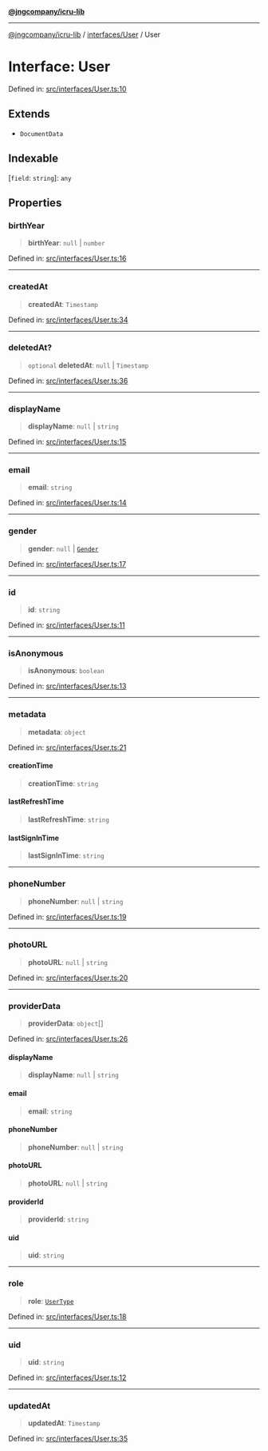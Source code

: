 [**@jngcompany/icru-lib**](../../../README.md)

***

[@jngcompany/icru-lib](../../../README.md) / [interfaces/User](../README.md) / User

# Interface: User

Defined in: [src/interfaces/User.ts:10](https://github.com/jngcompany/icru-lib/blob/d3a4d9c24074b22f396121b6f6d7c5106c66ae75/src/interfaces/User.ts#L10)

## Extends

- `DocumentData`

## Indexable

\[`field`: `string`\]: `any`

## Properties

### birthYear

> **birthYear**: `null` \| `number`

Defined in: [src/interfaces/User.ts:16](https://github.com/jngcompany/icru-lib/blob/d3a4d9c24074b22f396121b6f6d7c5106c66ae75/src/interfaces/User.ts#L16)

***

### createdAt

> **createdAt**: `Timestamp`

Defined in: [src/interfaces/User.ts:34](https://github.com/jngcompany/icru-lib/blob/d3a4d9c24074b22f396121b6f6d7c5106c66ae75/src/interfaces/User.ts#L34)

***

### deletedAt?

> `optional` **deletedAt**: `null` \| `Timestamp`

Defined in: [src/interfaces/User.ts:36](https://github.com/jngcompany/icru-lib/blob/d3a4d9c24074b22f396121b6f6d7c5106c66ae75/src/interfaces/User.ts#L36)

***

### displayName

> **displayName**: `null` \| `string`

Defined in: [src/interfaces/User.ts:15](https://github.com/jngcompany/icru-lib/blob/d3a4d9c24074b22f396121b6f6d7c5106c66ae75/src/interfaces/User.ts#L15)

***

### email

> **email**: `string`

Defined in: [src/interfaces/User.ts:14](https://github.com/jngcompany/icru-lib/blob/d3a4d9c24074b22f396121b6f6d7c5106c66ae75/src/interfaces/User.ts#L14)

***

### gender

> **gender**: `null` \| [`Gender`](../../../enums/Gender/enumerations/Gender.md)

Defined in: [src/interfaces/User.ts:17](https://github.com/jngcompany/icru-lib/blob/d3a4d9c24074b22f396121b6f6d7c5106c66ae75/src/interfaces/User.ts#L17)

***

### id

> **id**: `string`

Defined in: [src/interfaces/User.ts:11](https://github.com/jngcompany/icru-lib/blob/d3a4d9c24074b22f396121b6f6d7c5106c66ae75/src/interfaces/User.ts#L11)

***

### isAnonymous

> **isAnonymous**: `boolean`

Defined in: [src/interfaces/User.ts:13](https://github.com/jngcompany/icru-lib/blob/d3a4d9c24074b22f396121b6f6d7c5106c66ae75/src/interfaces/User.ts#L13)

***

### metadata

> **metadata**: `object`

Defined in: [src/interfaces/User.ts:21](https://github.com/jngcompany/icru-lib/blob/d3a4d9c24074b22f396121b6f6d7c5106c66ae75/src/interfaces/User.ts#L21)

#### creationTime

> **creationTime**: `string`

#### lastRefreshTime

> **lastRefreshTime**: `string`

#### lastSignInTime

> **lastSignInTime**: `string`

***

### phoneNumber

> **phoneNumber**: `null` \| `string`

Defined in: [src/interfaces/User.ts:19](https://github.com/jngcompany/icru-lib/blob/d3a4d9c24074b22f396121b6f6d7c5106c66ae75/src/interfaces/User.ts#L19)

***

### photoURL

> **photoURL**: `null` \| `string`

Defined in: [src/interfaces/User.ts:20](https://github.com/jngcompany/icru-lib/blob/d3a4d9c24074b22f396121b6f6d7c5106c66ae75/src/interfaces/User.ts#L20)

***

### providerData

> **providerData**: `object`[]

Defined in: [src/interfaces/User.ts:26](https://github.com/jngcompany/icru-lib/blob/d3a4d9c24074b22f396121b6f6d7c5106c66ae75/src/interfaces/User.ts#L26)

#### displayName

> **displayName**: `null` \| `string`

#### email

> **email**: `string`

#### phoneNumber

> **phoneNumber**: `null` \| `string`

#### photoURL

> **photoURL**: `null` \| `string`

#### providerId

> **providerId**: `string`

#### uid

> **uid**: `string`

***

### role

> **role**: [`UserType`](../../../enums/UserType/enumerations/UserType.md)

Defined in: [src/interfaces/User.ts:18](https://github.com/jngcompany/icru-lib/blob/d3a4d9c24074b22f396121b6f6d7c5106c66ae75/src/interfaces/User.ts#L18)

***

### uid

> **uid**: `string`

Defined in: [src/interfaces/User.ts:12](https://github.com/jngcompany/icru-lib/blob/d3a4d9c24074b22f396121b6f6d7c5106c66ae75/src/interfaces/User.ts#L12)

***

### updatedAt

> **updatedAt**: `Timestamp`

Defined in: [src/interfaces/User.ts:35](https://github.com/jngcompany/icru-lib/blob/d3a4d9c24074b22f396121b6f6d7c5106c66ae75/src/interfaces/User.ts#L35)
